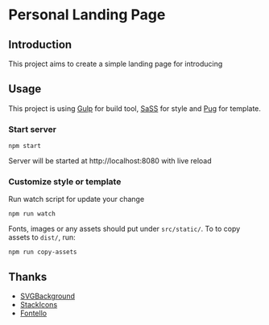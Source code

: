 # Personal Landing Page
## Introduction
This project aims to create a simple landing page for introducing

## Usage
This project is using [Gulp](http://gulpjs.com/) for build tool, [SaSS](http://sass-lang.com/) for style and [Pug](https://pugjs.org/) for template.

### Start server
```
npm start
```

Server will be started at http://localhost:8080 with live reload

### Customize style or template
Run watch script for update your change
```
npm run watch
```

Fonts, images or any assets should put under `src/static/`. To to copy assets to `dist/`, run:
```
npm run copy-assets
```

## Thanks
- [SVGBackground](https://www.svgbackgrounds.com/)
- [StackIcons](http://stackicons.com/)
- [Fontello](http://fontello.com/)
